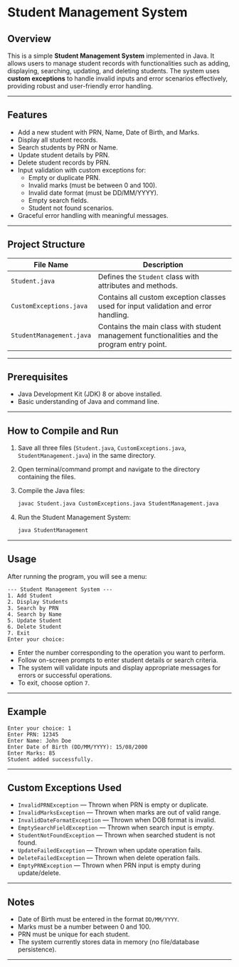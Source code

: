 
# Student Management System

## Overview

This is a simple **Student Management System** implemented in Java. It allows users to manage student records with functionalities such as adding, displaying, searching, updating, and deleting students. The system uses **custom exceptions** to handle invalid inputs and error scenarios effectively, providing robust and user-friendly error handling.

---

## Features

- Add a new student with PRN, Name, Date of Birth, and Marks.
- Display all student records.
- Search students by PRN or Name.
- Update student details by PRN.
- Delete student records by PRN.
- Input validation with custom exceptions for:
  - Empty or duplicate PRN.
  - Invalid marks (must be between 0 and 100).
  - Invalid date format (must be DD/MM/YYYY).
  - Empty search fields.
  - Student not found scenarios.
- Graceful error handling with meaningful messages.

---

## Project Structure

| File Name           | Description                                  |
|---------------------|----------------------------------------------|
| `Student.java`      | Defines the `Student` class with attributes and methods. |
| `CustomExceptions.java` | Contains all custom exception classes used for input validation and error handling. |
| `StudentManagement.java` | Contains the main class with student management functionalities and the program entry point. |

---

## Prerequisites

- Java Development Kit (JDK) 8 or above installed.
- Basic understanding of Java and command line.

---

## How to Compile and Run

1. Save all three files (`Student.java`, `CustomExceptions.java`, `StudentManagement.java`) in the same directory.

2. Open terminal/command prompt and navigate to the directory containing the files.

3. Compile the Java files:

   ```bash
   javac Student.java CustomExceptions.java StudentManagement.java
   ```

4. Run the Student Management System:

   ```bash
   java StudentManagement
   ```

---

## Usage

After running the program, you will see a menu:

```
--- Student Management System ---
1. Add Student
2. Display Students
3. Search by PRN
4. Search by Name
5. Update Student
6. Delete Student
7. Exit
Enter your choice:
```

- Enter the number corresponding to the operation you want to perform.
- Follow on-screen prompts to enter student details or search criteria.
- The system will validate inputs and display appropriate messages for errors or successful operations.
- To exit, choose option `7`.

---

## Example

```
Enter your choice: 1
Enter PRN: 12345
Enter Name: John Doe
Enter Date of Birth (DD/MM/YYYY): 15/08/2000
Enter Marks: 85
Student added successfully.
```

---

## Custom Exceptions Used

- `InvalidPRNException` — Thrown when PRN is empty or duplicate.
- `InvalidMarksException` — Thrown when marks are out of valid range.
- `InvalidDateFormatException` — Thrown when DOB format is invalid.
- `EmptySearchFieldException` — Thrown when search input is empty.
- `StudentNotFoundException` — Thrown when searched student is not found.
- `UpdateFailedException` — Thrown when update operation fails.
- `DeleteFailedException` — Thrown when delete operation fails.
- `EmptyPRNException` — Thrown when PRN input is empty during update/delete.

---

## Notes

- Date of Birth must be entered in the format `DD/MM/YYYY`.
- Marks must be a number between 0 and 100.
- PRN must be unique for each student.
- The system currently stores data in memory (no file/database persistence).

---

